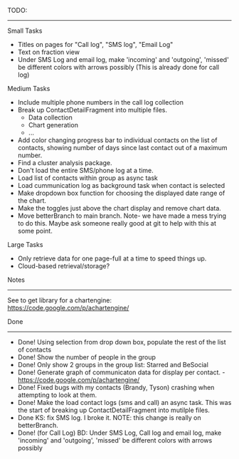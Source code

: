 TODO:
___________________________________________________________________
Small Tasks

- Titles on pages for "Call log", "SMS log", "Email Log"
- Text on fraction view
- Under SMS Log and email log, make 'incoming' and 'outgoing', 'missed' be different colors with arrows possibly  (This is already done for call log)

 
Medium Tasks

- Include multiple phone numbers in the call log collection
- Break up ContactDetailFragment into multiple files.
    - Data collection
    - Chart generation
    - ...
- Add color changing progress bar to individual contacts on the list of contacts,
    showing number of days since last contact out of a maximum number.
- Find a cluster analysis package.
- Don't load the entire SMS/phone log at a time.
- Load list of contacts within group as async task
- Load cummunication log as background task when contact is selected
- Make dropdown box function for choosing the displayed date range of the chart.
- Make the toggles just above the chart display and remove chart data.
- Move betterBranch to main branch.  Note- we have made a mess trying to do this.  Maybe ask someone really good at git to help with this at some point.


Large Tasks

- Only retrieve data for one page-full at a time to speed things up.
- Cloud-based retrieval/storage?

Notes
___________________________________________________________________
See to get library for a chartengine: https://code.google.com/p/achartengine/


Done
___________________________________________________________________
- Done! Using selection from drop down box, populate the rest of the list of contacts
- Done! Show the number of people in the group
- Done! Only show 2 groups in the group list: Starred and BeSocial
- Done! Generate graph of communicaton data for display per contact.
        - https://code.google.com/p/achartengine/
- Done! Fixed bugs with my contacts (Brandy, Tyson) crashing when attempting to look at them.
- Done! Make the load contact logs (sms and call) an async task.  This was the start of breaking up ContactDetailFragment into mutilple files.
- Done KS: fix SMS log.  I broke it. NOTE: this change is really on betterBranch.
- Done! (for Call Log) BD: Under SMS Log, Call log and email log, make 'incoming' and 'outgoing', 'missed' be different colors with arrows possibly 
